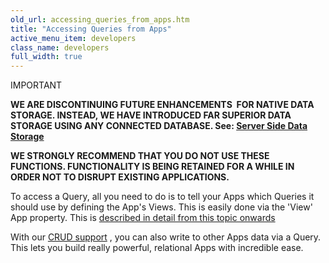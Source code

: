 ```yaml
---
old_url: accessing_queries_from_apps.htm
title: "Accessing Queries from Apps"
active_menu_item: developers
class_name: developers
full_width: true
---
```



IMPORTANT

**WE ARE DISCONTINUING FUTURE ENHANCEMENTS  FOR NATIVE DATA STORAGE. INSTEAD, WE HAVE INTRODUCED FAR SUPERIOR DATA STORAGE USING ANY CONNECTED DATABASE. See: [Server Side Data Storage](/developers/documentation/product-guide/data-storage/server-side-data-storage/)**

**WE STRONGLY RECOMMEND THAT YOU DO NOT USE THESE FUNCTIONS. FUNCTIONALITY IS BEING RETAINED FOR A WHILE IN ORDER NOT TO DISRUPT EXISTING APPLICATIONS.**

To access a Query, all you need to do is to tell your Apps which Queries it should use by defining the App's Views. This is easily done via the 'View' App property. This is [described in detail from this topic onwards](/developers/documentation/product-guide/advanced-features/data-integration-reporting-dashboards/data-section-properties/configuring-the-app-to-access)

With our [CRUD support](/developers/documentation/product-guide/advanced-features/data-storage-management/crud-in-detail/) , you can also write to other Apps data via a Query. This lets you build really powerful, relational Apps with incredible ease.

